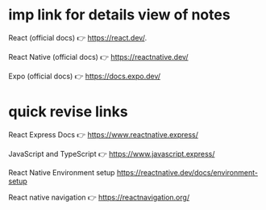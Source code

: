 # imp link for details view of notes

React (official docs) 👉 https://react.dev/.

React Native (official docs) 👉 https://reactnative.dev/

Expo (official docs) 👉 https://docs.expo.dev/

# quick revise links

React Express Docs 👉 https://www.reactnative.express/

JavaScript and TypeScript 👉 https://www.javascript.express/

React Native Environment setup https://reactnative.dev/docs/environment-setup

React native navigation 👉 https://reactnavigation.org/
